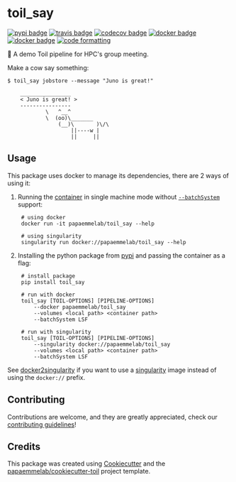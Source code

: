 # toil_say

[![pypi badge][pypi_badge]][pypi_base]
[![travis badge][travis_badge]][travis_base]
[![codecov badge][codecov_badge]][codecov_base]
[![docker badge][docker_badge]][docker_base]
[![docker badge][automated_badge]][docker_base]
[![code formatting][black_badge]][black_base]

🐄 A demo Toil pipeline for HPC's group meeting.

Make a cow say something:

    $ toil_say jobstore --message "Juno is great!"

        ________________
        < Juno is great! >
        ----------------
                \   ^__^
                \  (oo)\_______
                    (__)\       )\/\
                        ||----w |
                        ||     ||

## Usage

This package uses docker to manage its dependencies, there are 2 ways of using it:

1. Running the [container][docker_base] in single machine mode without [`--batchSystem`] support:

        # using docker
        docker run -it papaemmelab/toil_say --help

        # using singularity
        singularity run docker://papaemmelab/toil_say --help

1. Installing the python package from [pypi][pypi_base] and passing the container as a flag:

        # install package
        pip install toil_say

        # run with docker
        toil_say [TOIL-OPTIONS] [PIPELINE-OPTIONS]
            --docker papaemmelab/toil_say
            --volumes <local path> <container path>
            --batchSystem LSF

        # run with singularity
        toil_say [TOIL-OPTIONS] [PIPELINE-OPTIONS]
            --singularity docker://papaemmelab/toil_say
            --volumes <local path> <container path>
            --batchSystem LSF
See [docker2singularity] if you want to use a [singularity] image instead of using the `docker://` prefix.

## Contributing

Contributions are welcome, and they are greatly appreciated, check our [contributing guidelines](.github/CONTRIBUTING.md)!

## Credits

This package was created using [Cookiecutter] and the
[papaemmelab/cookiecutter-toil] project template.

[`--batchSystem`]: http://toil.readthedocs.io/en/latest/developingWorkflows/batchSystem.html?highlight=BatchSystem
[automated_badge]: https://img.shields.io/docker/cloud/automated/papaemmelab/toil_say.svg
[black_badge]: https://img.shields.io/badge/code%20style-black-000000.svg
[black_base]: https://github.com/ambv/black
[codecov_badge]: https://codecov.io/gh/papaemmelab/toil_say/branch/master/graph/badge.svg
[codecov_base]: https://codecov.io/gh/papaemmelab/toil_say
[cookiecutter]: https://github.com/audreyr/cookiecutter
[docker_badge]: https://img.shields.io/docker/cloud/build/papaemmelab/toil_say.svg
[docker_base]: https://hub.docker.com/r/papaemmelab/toil_say
[docker2singularity]: https://github.com/singularityware/docker2singularity
[papaemmelab/cookiecutter-toil]: https://github.com/papaemmelab/cookiecutter-toil
[pypi_badge]: https://img.shields.io/pypi/v/toil_say.svg
[pypi_base]: https://pypi.python.org/pypi/toil_say
[singularity]: http://singularity.lbl.gov/
[travis_badge]: https://img.shields.io/travis/papaemmelab/toil_say.svg
[travis_base]: https://travis-ci.org/papaemmelab/toil_say
